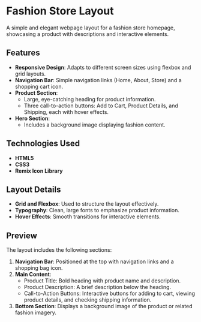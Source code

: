 # Fashion Store Layout

A simple and elegant webpage layout for a fashion store homepage, showcasing a product with descriptions and interactive elements.

## Features

- **Responsive Design**: Adapts to different screen sizes using flexbox and grid layouts.
- **Navigation Bar**: Simple navigation links (Home, About, Store) and a shopping cart icon.
- **Product Section**: 
  - Large, eye-catching heading for product information.
  - Three call-to-action buttons: Add to Cart, Product Details, and Shipping, each with hover effects.
- **Hero Section**: 
  - Includes a background image displaying fashion content.

## Technologies Used

- **HTML5**
- **CSS3**
- **Remix Icon Library**

## Layout Details

- **Grid and Flexbox**: Used to structure the layout effectively.
- **Typography**: Clean, large fonts to emphasize product information.
- **Hover Effects**: Smooth transitions for interactive elements.

## Preview

The layout includes the following sections:

1. **Navigation Bar**: Positioned at the top with navigation links and a shopping bag icon.
2. **Main Content**:
   - Product Title: Bold heading with product name and description.
   - Product Description: A brief description below the heading.
   - Call-to-Action Buttons: Interactive buttons for adding to cart, viewing product details, and checking shipping information.
3. **Bottom Section**: Displays a background image of the product or related fashion imagery.
